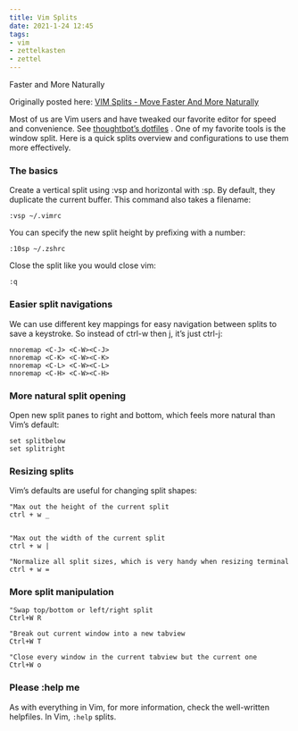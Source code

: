 ```yaml
---
title: Vim Splits
date: 2021-1-24 12:45
tags:
- vim
- zettelkasten
- zettel
---
```

Faster and More Naturally 

Originally posted here: [VIM Splits - Move Faster And More Naturally](https://thoughtbot.com/blog/vim-splits-move-faster-and-more-naturally)

Most of us are Vim users and have tweaked our favorite editor for speed and convenience. See  [thoughtbot’s dotfiles](https://github.com/thoughtbot/dotfiles/blob/master/vimrc) .
One of my favorite tools is the window split. Here is a quick splits overview and configurations to use them more effectively.

### The basics
Create a vertical split using :vsp and horizontal with :sp.
By default, they duplicate the current buffer. This command also takes a filename:
```vim
:vsp ~/.vimrc
```
You can specify the new split height by prefixing with a number:
```vim
:10sp ~/.zshrc
```
Close the split like you would close vim:
```vim
:q
```

### Easier split navigations
We can use different key mappings for easy navigation between splits to save a keystroke. So instead of ctrl-w then j, it’s just ctrl-j:
```vim
nnoremap <C-J> <C-W><C-J>
nnoremap <C-K> <C-W><C-K>
nnoremap <C-L> <C-W><C-L>
nnoremap <C-H> <C-W><C-H>
```

### More natural split opening
Open new split panes to right and bottom, which feels more natural than Vim’s default:
```vim
set splitbelow
set splitright
```

### Resizing splits
Vim’s defaults are useful for changing split shapes:
```vim
"Max out the height of the current split
ctrl + w _


"Max out the width of the current split
ctrl + w |

"Normalize all split sizes, which is very handy when resizing terminal
ctrl + w =
```

### More split manipulation
```vim
"Swap top/bottom or left/right split
Ctrl+W R

"Break out current window into a new tabview
Ctrl+W T

"Close every window in the current tabview but the current one
Ctrl+W o
```

### Please :help me
As with everything in Vim, for more information, check the well-written helpfiles. In Vim, `:help` splits.